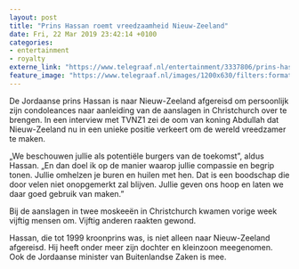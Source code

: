 ```yaml
---
layout: post
title: "Prins Hassan roemt vreedzaamheid Nieuw-Zeeland"
date: Fri, 22 Mar 2019 23:42:14 +0100
categories: 
- entertainment 
- royalty 
externe_link: "https://www.telegraaf.nl/entertainment/3337806/prins-hassan-roemt-vreedzaamheid-nieuw-zeeland"
feature_image: "https://www.telegraaf.nl/images/1200x630/filters:format(jpeg):quality(80)/cdn-kiosk-api.telegraaf.nl/bce25a58-4cf3-11e9-af15-02c309bc01c1.jpg"
---
```


<p class="intro">De Jordaanse prins Hassan is naar Nieuw-Zeeland afgereisd om persoonlijk zijn condoleances naar aanleiding van de aanslagen in Christchurch over te brengen. In een interview met TVNZ1 zei de oom van koning Abdullah dat Nieuw-Zeeland nu in een unieke positie verkeert om de wereld vreedzamer te maken.</p> <p>„We beschouwen jullie als potentiële burgers van de toekomst”, aldus Hassan. „En dan doel ik op de manier waarop jullie compassie en begrip tonen. Jullie omhelzen je buren en huilen met hen. Dat is een boodschap die door velen niet onopgemerkt zal blijven. Jullie geven ons hoop en laten we daar goed gebruik van maken.”</p><p>Bij de aanslagen in twee moskeeën in Christchurch kwamen vorige week vijftig mensen om. Vijftig anderen raakten gewond.</p><p>Hassan, die tot 1999 kroonprins was, is niet alleen naar Nieuw-Zeeland afgereisd. Hij heeft onder meer zijn dochter en kleinzoon meegenomen. Ook de Jordaanse minister van Buitenlandse Zaken is mee.</p>
